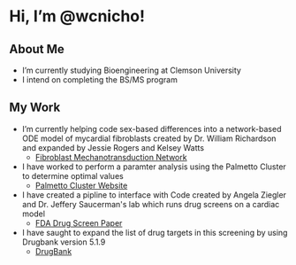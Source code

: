 # Hi, I’m @wcnicho!

## About Me
- I’m currently studying Bioengineering at Clemson University
- I intend on completing the BS/MS program

## My Work
- I’m currently helping code sex-based differences into a network-based ODE model of mycardial fibroblasts created by Dr. William Richardson and expanded by Jessie Rogers and Kelsey Watts
  - [Fibroblast Mechanotransduction Network](https://doi.org/10.7554/eLife.62856)
- I have worked to perform a paramter analysis using the Palmetto Cluster to determine optimal values
  - [Palmetto Cluster Website](https://www.palmetto.clemson.edu/palmetto/about/)
- I have created a pipline to interface with Code created by Angela Ziegler and Dr. Jeffery Saucerman's lab which runs drug screens on a cardiac model
  - [FDA Drug Screen Paper](https://doi.org/10.1002/psp4.12599)
- I have saught to expand the list of drug targets in this screening by using Drugbank version 5.1.9
  - [DrugBank](https://go.drugbank.com/unearth/advanced/drugs)

<!---
wcnicho/wcnicho is a ✨ special ✨ repository because its `README.md` (this file) appears on your GitHub profile.
You can click the Preview link to take a look at your changes.
--->

